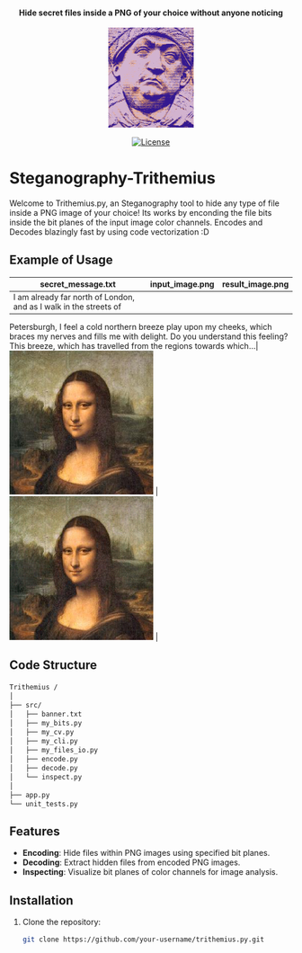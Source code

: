 
#### <p align="center">Hide secret files inside a PNG of your choice without anyone noticing </p>

<p align="center">
  <img src="repo/logo.png" alt="Logo" width="30%"/>
</p>

<p align="center">
  <a href="LICENSE">
    <img src="https://img.shields.io/badge/License-MIT-blue.svg" alt="License">
  </a>
</p>


# Steganography-Trithemius

Welcome to Trithemius.py, an Steganography tool to hide any type of file inside a PNG image of your choice! Its works by enconding the file bits inside the bit planes of the input image color channels. Encodes and Decodes blazingly fast by using code vectorization :D

## Example of Usage

| secret_message.txt | input_image.png | result_image.png |
|-----------|-----------| -----------|
| I am already far north of London, and as I walk in the streets of
Petersburgh, I feel a cold northern breeze play upon my cheeks, which
braces my nerves and fills me with delight. Do you understand this
feeling? This breeze, which has travelled from the regions towards
which...| ![img1](repo/monalisa.png) | ![img2](repo/encoded_monalisa.png) |


## Code Structure

    Trithemius /
    │
    ├── src/
    │   ├── banner.txt
    │   ├── my_bits.py
    │   ├── my_cv.py
    │   ├── my_cli.py
    │   ├── my_files_io.py
    │   ├── encode.py
    │   ├── decode.py
    │   └── inspect.py
    │
    ├── app.py
    └── unit_tests.py

## Features

- **Encoding**:   Hide files within PNG images using specified bit planes.
- **Decoding**:   Extract hidden files from encoded PNG images.
- **Inspecting**: Visualize bit planes of color channels for image analysis.

## Installation

1. Clone the repository:
   ```sh
   git clone https://github.com/your-username/trithemius.py.git
